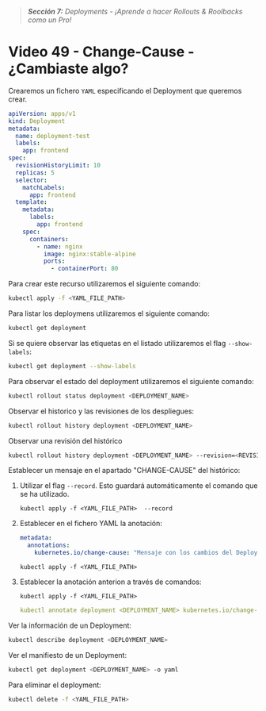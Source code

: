 > _**Sección 7:** Deployments - ¡Aprende a hacer Rollouts & Roolbacks como un Pro!_

# Video 49 - Change-Cause - ¿Cambiaste algo?

Crearemos un fichero `YAML` especificando el Deployment que queremos crear.

```yaml
apiVersion: apps/v1
kind: Deployment
metadata:
  name: deployment-test
  labels:
    app: frontend
spec:
  revisionHistoryLimit: 10
  replicas: 5
  selector:
    matchLabels:
      app: frontend
  template:
    metadata:
      labels:
        app: frontend
    spec:
      containers:
        - name: nginx
          image: nginx:stable-alpine
          ports:
            - containerPort: 80
```

Para crear este recurso utilizaremos el siguiente comando:

```bash
kubectl apply -f <YAML_FILE_PATH>
```

Para listar los deploymens utilizaremos el siguiente comando:

```bash
kubectl get deployment
```

Si se quiere observar las etiquetas en el listado utilizaremos el flag `--show-labels`:

```bash
kubectl get deployment --show-labels
```

Para observar el estado del deployment utilizaremos el siguiente comando:

```bash
kubectl rollout status deployment <DEPLOYMENT_NAME>
```

Observar el historico y las revisiones de los despliegues:

```bash
kubectl rollout history deployment <DEPLOYMENT_NAME>
```

Observar una revisión del histórico

```bash
kubectl rollout history deployment <DEPLOYMENT_NAME> --revision=<REVISION_NUMBER>
```

Establecer un mensaje en el apartado "CHANGE-CAUSE" del histórico:

1. Utilizar el flag `--record`. Esto guardará automáticamente el comando que se ha utilizado.
    
    ```shell
    kubectl apply -f <YAML_FILE_PATH>  --record
    ```

2. Establecer en el fichero YAML la anotación:
    
    ```yaml
    metadata:
      annotations:
        kubernetes.io/change-cause: "Mensaje con los cambios del Deployment"
    ```
   
    ```shell
    kubectl apply -f <YAML_FILE_PATH>
    ```
   
3. Establecer la anotación anterion a través de comandos:

    ```shell
    kubectl apply -f <YAML_FILE_PATH>
    ```

    ```yaml
    kubectl annotate deployment <DEPLOYMENT_NAME> kubernetes.io/change-cause='Mensaje con los cambios del Deployment'
    ```

Ver la información de un Deployment:

```bash
kubectl describe deployment <DEPLOYMENT_NAME>
```

Ver el manifiesto de un Deployment:

```bash
kubectl get deployment <DEPLOYMENT_NAME> -o yaml
```

Para eliminar el deployment:

```bash
kubectl delete -f <YAML_FILE_PATH>
```
